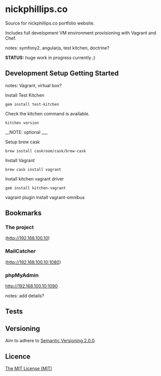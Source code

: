 # nickphillips.co

Source for nickphillips.co portfolio website.

Includes full development VM environment provisioning with Vagrant and Chef.

notes: symfony2, angularjs, test kitchen, doctrine?

__STATUS:__ huge work in progress currently ;)


## Development Setup Getting Started

notes: Vagrant, virtual box?


Install Test Kitchen

```gem install test-kitchen```

Check the kitchen command is available.

```kitchen version```

__NOTE: optional ___

Setup brew cask

```brew install caskroom/cask/brew-cask```

Install Vagrant

```brew cask install vagrant```

Install kitchen vagrant driver

```gem install kitchen-vagrant```


vagrant plugin install vagrant-omnibus



## Bookmarks

### The project

(http://192.168.100.10)

### MailCatcher

(http://192.168.100.10:1080)

### phpMyAdmin

http://192.168.100.10:1090

notes: add details?

## Tests

## Versioning

Aim to adhere to [Semantic Versioning 2.0.0](http://semver.org/).

## Licence

[The MIT License (MIT)](https://github.com/phillipsnick/nickphillips.co/blob/master/LICENSE)